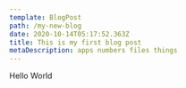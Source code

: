 ```yaml
---
template: BlogPost
path: /my-new-blog
date: 2020-10-14T05:17:52.363Z
title: This is my first blog post
metaDescription: apps numbers files things
---
```

Hello World
